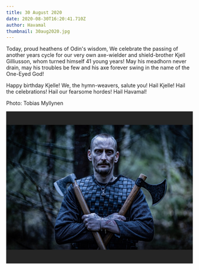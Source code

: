 ```yaml
---
title: 30 August 2020
date: 2020-08-30T16:20:41.710Z
author: Havamal
thumbnail: 30aug2020.jpg
---
```


Today, proud heathens of Odin's wisdom, We celebrate the passing of another years cycle for our very own axe-wielder and shield-brother Kjell Gilliusson, whom turned himself 41 young years!
May his meadhorn never drain, may his troubles be few and his axe forever swing in the name of the One-Eyed God!

Happy birthday Kjelle! We, the hymn-weavers, salute you! Hail Kjelle! Hail the celebrations! Hail our fearsome hordes! Hail Havamal!

Photo: Tobias Myllynen

![30aug2020.jpg](./30aug2020.jpg)
